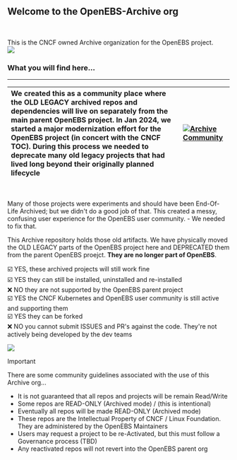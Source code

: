 ## Welcome to the OpenEBS-Archive org
<BR>

This is the CNCF owned Archive organization for the OpenEBS project. <BR>
![](https://github.com/openebs-archive/community/blob/main/images/CNCF_logo_color.png)
### What you will find here...
---

| We created this as a community place where the OLD LEGACY archived repos and dependencies will live on separately from the main parent OpenEBS project. In Jan 2024, we started a major modernization effort for the OpenEBS project (in concert with the CNCF TOC). During this process we needed to deprecate many old legacy projects that had lived long beyond their originally planned lifecycle  | [<img alt="Archive Community" src="https://github.com/openebs-archive/community/blob/main/images/CNCF_cncg-icon-color_2024.png" >](https://github.com/openebs-archive/community) |
| :---  | :--- |


 <BR>

Many of those projects were experiments and should have been End-Of-Life Archived; but we didn't do a good job of that. This created a messy, confusing user experience for the OpenEBS user community. - We needed to fix that. <BR>

This Archive repository holds those old artifacts. We have physically moved the OLD LEGACY parts of the OpenEBS project here and DEPRECATED them from the parent OpenEBS proejct. **They are no longer part of OpenEBS**. <BR>

☑️ YES, these archived projects will still work fine <BR>
☑️ YES they can still be installed, uninstalled and re-installed <BR>
❌ NO they are not supported by the OpenEBS parent project <BR>
☑️ YES the CNCF Kubernetes and OpenEBS user community is still active and supporting them <BR>
☑️ YES they can be forked <BR>
❌ NO you cannot submit ISSUES and PR's against the code. They're not actively being developed by the dev teams <BR>


![](https://github.com/openebs-archive/community/blob/main/images/openebs-archive_github_project-structure.png)
<BR>

> [!IMPORTANT]
> There are some community guidelines associated with the use of this Archive org... <br>
> - It is not guaranteed that all repos and projects will be remain Read/Write <BR>
> - Some repos are READ-ONLY (Archived mode) / (this is intentional) <BR>
> - Eventually all repos will be made READ-ONLY (Archived mode) <BR>
> - These repos are the Intellectual Property of CNCF / Linux Foundation. They are administered by the OpenEBS Maintainers <BR>
> - Users may request a project to be re-Activated, but this must follow a Governance process (TBD) <BR>
> - Any reactivated repos will not revert into the OpenEBS parent org <BR>
